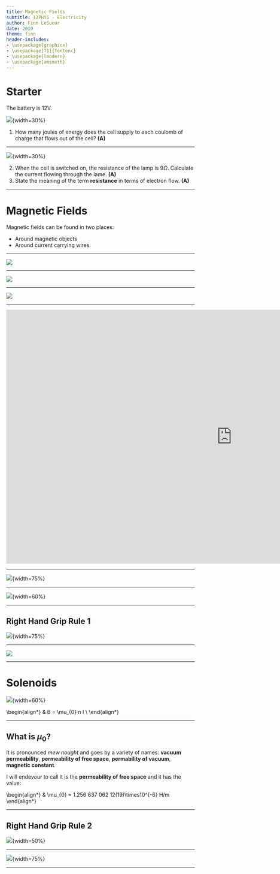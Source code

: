 ```yaml
---
title: Magnetic Fields
subtitle: 12PHYS - Electricity
author: Finn LeSueur
date: 2019
theme: finn
header-includes:
- \usepackage{graphicx}
- \usepackage[T1]{fontenc}
- \usepackage{lmodern}
- \usepackage{amsmath}
---
```


# Starter

The battery is 12V.

![](assets/8-circuit.jpg){width=30%}

1. How many joules of energy does the cell supply to each coulomb of charge that flows out of the cell? __(A)__

---

![](assets/8-circuit.jpg){width=30%}

2. When the cell is switched on, the resistance of the lamp is $9\Omega$. Calculate the current flowing through the lame. __(A)__
3. State the meaning of the term __resistance__ in terms of electron flow. __(A)__

---

# Magnetic Fields

Magnetic fields can be found in two places:

- Around magnetic objects
- Around current carrying wires

---

![](assets/8-bar-magnet.jpg)

---

![](assets/8-iron-filings.jpg)

---

![](assets/8-attraction-repulsion.png)

---

<iframe width="1206" height="678" src="https://www.youtube.com/embed/aVqN1tW1k7w" frameborder="0" allow="accelerometer; autoplay; encrypted-media; gyroscope; picture-in-picture" allowfullscreen></iframe>

---

![](assets/8-earth-magnetic-field.jpg){width=75%}

---

![](assets/8-field-wire.jpg){width=60%}

---

## Right Hand Grip Rule 1

![](assets/8-right-hand-rule-1.gif){width=75%}

---

![](assets/8-field-in-and-out.png)

---

# Solenoids

![](assets/8-solenoid.jpg){width=60%}

\begin{align*}
    & B = \mu_{0} n I \\
\end{align*}

---

## What is $\mu_{0}$?

It is pronounced _mew nought_ and goes by a variety of names: __vacuum permeability__, __permeability of free space__, __permability of vacuum__,  __magnetic constant__.

I will endevour to call it is the __permeability of free space__ and it has the value:

\begin{align*}
    & \mu_{0} = 1.256 637 062 12(19)\times10^{-6} H/m
\end{align*}

---

## Right Hand Grip Rule 2

![](assets/8-right-hand-grip-2.png){width=50%}

---

![](assets/8-magnetic-p-table.jpg){width=75%}

---



